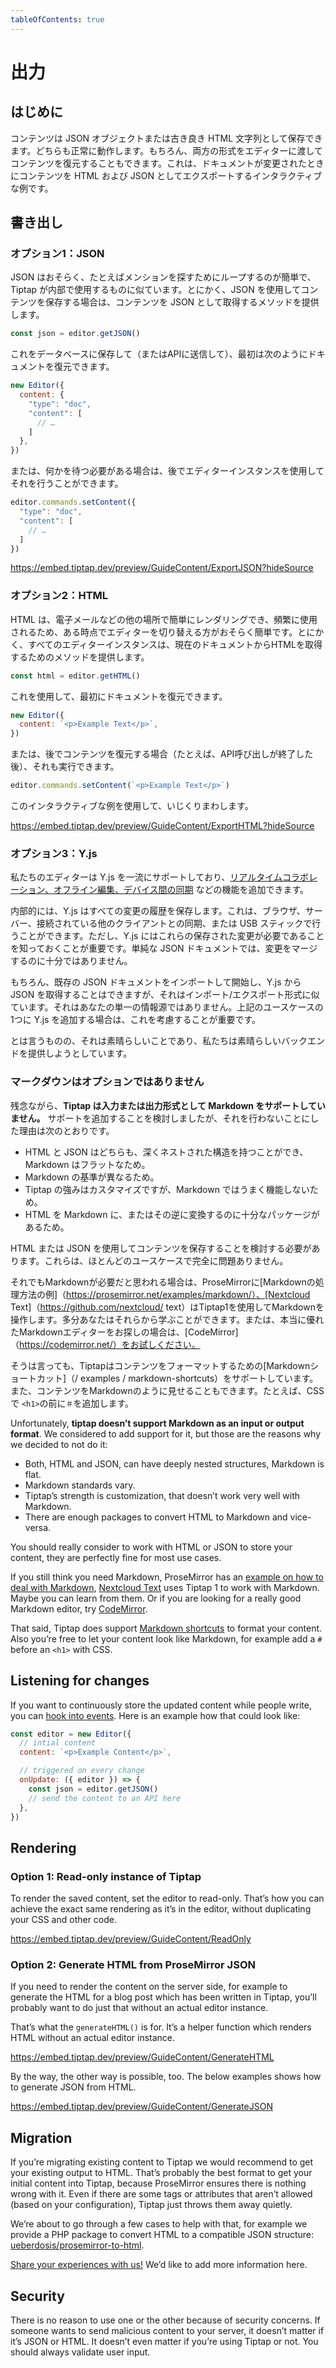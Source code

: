 ```yaml
---
tableOfContents: true
---
```


# 出力

## はじめに

<!-- You can store your content as a JSON object or as a good old HTML string. Both work fine. And of course, you can pass both formats to the editor to restore your content. Here is an interactive example, that exports the content as HTML and JSON when the document is changed: -->

コンテンツは JSON オブジェクトまたは古き良き HTML 文字列として保存できます。どちらも正常に動作します。もちろん、両方の形式をエディターに渡してコンテンツを復元することもできます。これは、ドキュメントが変更されたときにコンテンツを HTML および JSON としてエクスポートするインタラクティブな例です。

## 書き出し

### オプション1：JSON

JSON はおそらく、たとえばメンションを探すためにループするのが簡単で、Tiptap が内部で使用するものに似ています。とにかく、JSON を使用してコンテンツを保存する場合は、コンテンツを JSON として取得するメソッドを提供します。

<!-- JSON is probably easier to loop through, for example to look for a mention and it’s more like what Tiptap uses under the hood. Anyway, if you want to use JSON to store the content we provide a method to retrieve the content as JSON: -->

```js
const json = editor.getJSON()
```

<!-- You can store that in your database (or send it to an API) and restore the document initially like that: -->

これをデータベースに保存して（またはAPIに送信して）、最初は次のようにドキュメントを復元できます。

```js
new Editor({
  content: {
    "type": "doc",
    "content": [
      // …
    ]
  },
})
```

<!-- Or if you need to wait for something, you can do it later through the editor instance: -->

または、何かを待つ必要がある場合は、後でエディターインスタンスを使用してそれを行うことができます。

```js
editor.commands.setContent({
  "type": "doc",
  "content": [
    // …
  ]
})
```

<!-- Here is an interactive example where you can see that in action: -->


https://embed.tiptap.dev/preview/GuideContent/ExportJSON?hideSource

### オプション2：HTML

HTML は、電子メールなどの他の場所で簡単にレンダリングでき、頻繁に使用されるため、ある時点でエディターを切り替える方がおそらく簡単です。とにかく、すべてのエディターインスタンスは、現在のドキュメントからHTMLを取得するためのメソッドを提供します。

<!-- HTML can be easily rendered in other places, for example in emails and it’s wildly used, so it’s probably easier to switch the editor at some point. Anyway, every editor instance provides a method to get HTML from the current document: -->

```js
const html = editor.getHTML()
```

<!-- This can then be used to restore the document initially: -->

これを使用して、最初にドキュメントを復元できます。

```js
new Editor({
  content: `<p>Example Text</p>`,
})
```

<!-- Or if you want to restore the content later (e. g. after an API call has finished), you can do that too: -->

または、後でコンテンツを復元する場合（たとえば、API呼び出しが終了した後）、それも実行できます。

```js
editor.commands.setContent(`<p>Example Text</p>`)
```

<!-- Use this interactive example to fiddle around: -->

このインタラクティブな例を使用して、いじくりまわします。

https://embed.tiptap.dev/preview/GuideContent/ExportHTML?hideSource

### オプション3：Y.js

私たちのエディターは Y.js を一流にサポートしており、[リアルタイムコラボレーション、オフライン編集、デバイス間の同期](/guide/collaborative-editing) などの機能を追加できます。

内部的には、Y.js はすべての変更の履歴を保存します。これは、ブラウザ、サーバー、接続されている他のクライアントとの同期、または USB スティックで行うことができます。ただし、Y.js にはこれらの保存された変更が必要であることを知っておくことが重要です。単純な JSON ドキュメントでは、変更をマージするのに十分ではありません。

もちろん、既存の JSON ドキュメントをインポートして開始し、Y.js から JSON を取得することはできますが、それはインポート/エクスポート形式に似ています。それはあなたの単一の情報源ではありません。上記のユースケースの1つに Y.js を追加する場合は、これを考慮することが重要です。

とは言うものの、それは素晴らしいことであり、私たちは素晴らしいバックエンドを提供しようとしています。

<!-- Our editor has top notch support for Y.js, which is amazing to add features like [realtime collaboration, offline editing, or syncing between devices](/guide/collaborative-editing). -->

<!-- Internally, Y.js stores a history of all changes. That can be in the browser, on a server, synced with other connected clients, or on a USB stick. But, it’s important to know that Y.js needs those stored changes. A simple JSON document is not enough to merge changes. -->

<!-- Sure, you can import existing JSON documents to get started and get a JSON out of Y.js, but that’s more like an import/export format. It won’t be your single source. That’s important to consider when adding Y.js for one of the mentioned use cases. -->

<!-- That said, it’s amazing and we’re about to provide an amazing backend, that makes all that a breeze. -->

### マークダウンはオプションではありません

残念ながら、**Tiptap は入力または出力形式として Markdown をサポートしていません。** サポートを追加することを検討しましたが、それを行わないことにした理由は次のとおりです。

* HTML と JSON はどちらも、深くネストされた構造を持つことができ、Markdown はフラットなため。
* Markdown の基準が異なるため。
* Tiptap の強みはカスタマイズですが、Markdown ではうまく機能しないため。
* HTML を Markdown に、またはその逆に変換するのに十分なパッケージがあるため。

HTML または JSON を使用してコンテンツを保存することを検討する必要があります。これらは、ほとんどのユースケースで完全に問題ありません。

それでもMarkdownが必要だと思われる場合は、ProseMirrorに[Markdownの処理方法の例]（https://prosemirror.net/examples/markdown/）、[Nextcloud Text]（https://github.com/nextcloud/ text）はTiptap1を使用してMarkdownを操作します。多分あなたはそれらから学ぶことができます。または、本当に優れたMarkdownエディターをお探しの場合は、[CodeMirror]（https://codemirror.net/）をお試しください。

そうは言っても、Tiptapはコンテンツをフォーマットするための[Markdownショートカット]（/ examples / markdown-shortcuts）をサポートしています。また、コンテンツをMarkdownのように見せることもできます。たとえば、CSSで `<h1>`の前に`＃`を追加します。

Unfortunately, **tiptap doesn’t support Markdown as an input or output format**. We considered to add support for it, but those are the reasons why we decided to not do it:

* Both, HTML and JSON, can have deeply nested structures, Markdown is flat.
* Markdown standards vary.
* Tiptap’s strength is customization, that doesn’t work very well with Markdown.
* There are enough packages to convert HTML to Markdown and vice-versa.

You should really consider to work with HTML or JSON to store your content, they are perfectly fine for most use cases.

If you still think you need Markdown, ProseMirror has an [example on how to deal with Markdown](https://prosemirror.net/examples/markdown/), [Nextcloud Text](https://github.com/nextcloud/text) uses Tiptap 1 to work with Markdown. Maybe you can learn from them. Or if you are looking for a really good Markdown editor, try [CodeMirror](https://codemirror.net/).

That said, Tiptap does support [Markdown shortcuts](/examples/markdown-shortcuts) to format your content. Also you’re free to let your content look like Markdown, for example add a `#` before an `<h1>` with CSS.

## Listening for changes

If you want to continuously store the updated content while people write, you can [hook into events](/api/events). Here is an example how that could look like:

```js
const editor = new Editor({
  // intial content
  content: `<p>Example Content</p>`,

  // triggered on every change
  onUpdate: ({ editor }) => {
    const json = editor.getJSON()
    // send the content to an API here
  },
})
```

## Rendering

### Option 1: Read-only instance of Tiptap

To render the saved content, set the editor to read-only. That’s how you can achieve the exact same rendering as it’s in the editor, without duplicating your CSS and other code.

https://embed.tiptap.dev/preview/GuideContent/ReadOnly

### Option 2: Generate HTML from ProseMirror JSON

If you need to render the content on the server side, for example to generate the HTML for a blog post which has been written in Tiptap, you’ll probably want to do just that without an actual editor instance.

That’s what the `generateHTML()` is for. It’s a helper function which renders HTML without an actual editor instance.

https://embed.tiptap.dev/preview/GuideContent/GenerateHTML

By the way, the other way is possible, too. The below examples shows how to generate JSON from HTML.

https://embed.tiptap.dev/preview/GuideContent/GenerateJSON

## Migration

If you’re migrating existing content to Tiptap we would recommend to get your existing output to HTML. That’s probably the best format to get your initial content into Tiptap, because ProseMirror ensures there is nothing wrong with it. Even if there are some tags or attributes that aren’t allowed (based on your configuration), Tiptap just throws them away quietly.

We’re about to go through a few cases to help with that, for example we provide a PHP package to convert HTML to a compatible JSON structure: [ueberdosis/prosemirror-to-html](https://github.com/ueberdosis/html-to-prosemirror).

[Share your experiences with us!](mailto:humans@tiptap.dev) We’d like to add more information here.

## Security

There is no reason to use one or the other because of security concerns. If someone wants to send malicious content to your server, it doesn’t matter if it’s JSON or HTML. It doesn’t even matter if you’re using Tiptap or not. You should always validate user input.
